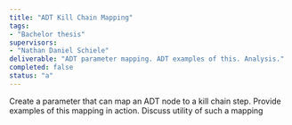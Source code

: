 ```yaml
---
title: "ADT Kill Chain Mapping"
tags: 
- "Bachelor thesis"
supervisors:
- "Nathan Daniel Schiele"
deliverable: "ADT parameter mapping. ADT examples of this. Analysis."
completed: false
status: "a"
---
```


Create a parameter that can map an ADT node to a kill chain step. Provide examples of this mapping in action. Discuss utility of such a mapping
